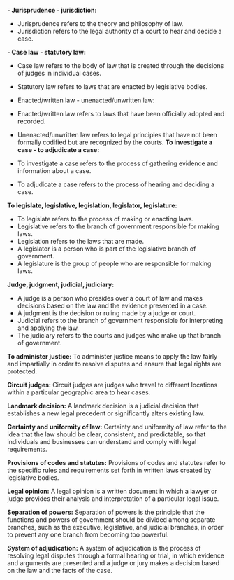 
**-   Jurisprudence - jurisdiction:**
-   Jurisprudence refers to the theory and philosophy of law.
-   Jurisdiction refers to the legal authority of a court to hear and decide a case.

**-   Case law - statutory law:**
-   Case law refers to the body of law that is created through the decisions of judges in individual cases.
-   Statutory law refers to laws that are enacted by legislative bodies.
-   Enacted/written law - unenacted/unwritten law:

-   Enacted/written law refers to laws that have been officially adopted and recorded.
-   Unenacted/unwritten law refers to legal principles that have not been formally codified but are recognized by the courts.
**To investigate a case - to adjudicate a case:**
-   To investigate a case refers to the process of gathering evidence and information about a case.
-   To adjudicate a case refers to the process of hearing and deciding a case.

**To legislate, legislative, legislation, legislator, legislature:**
-   To legislate refers to the process of making or enacting laws.
-   Legislative refers to the branch of government responsible for making laws.
-   Legislation refers to the laws that are made.
-   A legislator is a person who is part of the legislative branch of government.
-   A legislature is the group of people who are responsible for making laws.

 **Judge, judgment, judicial, judiciary:**
-   A judge is a person who presides over a court of law and makes decisions based on the law and the evidence presented in a case.
-   A judgment is the decision or ruling made by a judge or court.
-   Judicial refers to the branch of government responsible for interpreting and applying the law.
-   The judiciary refers to the courts and judges who make up that branch of government.

**To administer justice:** To administer justice means to apply the law fairly and impartially in order to resolve disputes and ensure that legal rights are protected.

**Circuit judges:** Circuit judges are judges who travel to different locations within a particular geographic area to hear cases.

**Landmark decision:** A landmark decision is a judicial decision that establishes a new legal precedent or significantly alters existing law.

**Certainty and uniformity of law:** Certainty and uniformity of law refer to the idea that the law should be clear, consistent, and predictable, so that individuals and businesses can understand and comply with legal requirements.

**Provisions of codes and statutes:** Provisions of codes and statutes refer to the specific rules and requirements set forth in written laws created by legislative bodies.

**Legal opinion:** A legal opinion is a written document in which a lawyer or judge provides their analysis and interpretation of a particular legal issue.

**Separation of powers:** Separation of powers is the principle that the functions and powers of government should be divided among separate branches, such as the executive, legislative, and judicial branches, in order to prevent any one branch from becoming too powerful.

**System of adjudication:** A system of adjudication is the process of resolving legal disputes through a formal hearing or trial, in which evidence and arguments are presented and a judge or jury makes a decision based on the law and the facts of the case.